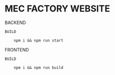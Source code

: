 # MEC FACTORY WEBSITE 



BACKEND 


    BUILD 

        npm i && npm run start


FRONTEND 

    BUILD

        npm i && npm run build